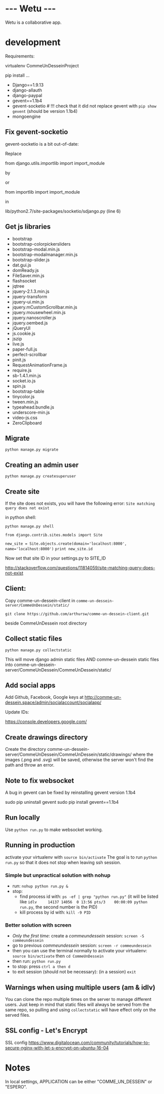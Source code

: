 # --- Wetu --- #

Wetu is a collaborative app.

# development

Requirements:

virtualenv CommeUnDesseinProject

pip install ...

 - Django==1.9.13
 - django-allauth
 - django-paypal
 - gevent==1.1b4 
 - gevent-socketio 			# !!! check that it did not replace gevent with `pip show gevent` (should be version 1.1b4)
 - mongoengine


## Fix gevent-socketio

gevent-socketio is a bit out-of-date:

Replace

from django.utils.importlib import import_module

by



or 

from importlib import import_module

in

lib/python2.7/site-packages/socketio/sdjango.py (line 6)

## Get js libraries

 - bootstrap
 - bootstrap-colorpickersliders
 - bootstrap-modal.min.js
 - bootstrap-modalmanager.min.js
 - bootstrap-slider.js
 - dat.gui.js
 - domReady.js
 - FileSaver.min.js
 - flashsocket
 - jqtree
 - jquery-2.1.3.min.js
 - jquery-transform
 - jquery-ui.min.js
 - jquery.mCustomScrollbar.min.js
 - jquery.mousewheel.min.js
 - jquery.nanoscroller.js
 - jquery.oembed.js
 - jQueryUI
 - js.cookie.js
 - jszip
 - live.js
 - paper-full.js
 - perfect-scrollbar
 - pinit.js
 - RequestAnimationFrame.js
 - require.js
 - sb-1.4.1.min.js
 - socket.io.js
 - spin.js
 - bootstrap-table
 - tinycolor.js
 - tween.min.js
 - typeahead.bundle.js
 - underscore-min.js
 - video-js.css
 - ZeroClipboard

## Migrate

`python manage.py migrate`


## Creating an admin user

`python manage.py createsuperuser`

## Create site

If the site does not exists, you will have the following error: `Site matching query does not exist`

in python shell:

`python manage.py shell`


`from django.contrib.sites.models import Site`

`new_site = Site.objects.create(domain='localhost:8000', name='localhost:8000')`
`print new_site.id`

Now set that site ID in your settings.py to SITE_ID

http://stackoverflow.com/questions/11814059/site-matching-query-does-not-exist


## Client:

Copy comme-un-dessein-client in `comme-un-dessein-server/CommeUnDessein/static/`

`git clone https://github.com/arthursw/comme-un-dessein-client.git`

beside CommeUnDessein root directory

## Collect static files

`python manage.py collectstatic`

This will move django admin static files AND comme-un-dessein static files into comme-un-dessein-server/CommeUnDessein/CommeUnDessein/static/

## Add social apps

Add Github, Facebook, Google keys at http://comme-un-dessein.space/admin/socialaccount/socialapp/

Update IDs:

https://console.developers.google.com/

## Create drawings directory

Create the directory comme-un-dessein-server/CommeUnDessein/CommeUnDessein/static/drawings/
where the images (.png and .svg) will be saved, otherwise the server won't find the path and throw an error.

## Note to fix websocket

A bug in gevent can be fixed by reinstalling gevent version 1.1b4

sudo pip uninstall gevent
sudo pip install gevent==1.1b4

## Run locally

Use `python run.py` to make websocket working.

## Running in production

activate your virtualenv with `source bin/activate`
The goal is to run `python run.py` so that it does not stop when leaving ssh session.

### Simple but unpractical solution with nohup

 - run: `nohup python run.py &`
 - stop: 
    - find process id with: `ps -ef | grep "python run.py"` (it will be listed like `idlv     14137 14056  0 13:56 pts/3    00:00:09 python run.py`, the second number is the PID)
    - kill process by id with: `kill -9 PID`

### Better solution with screen

 - *Only the first time*: create a *commeundessein* session: `screen -S commeundessein`
 - go to previous *commeundessein* session: `screen -r commeundessein`
 - then you can use the terminal normally to activate your virtualenv: `source bin/activate` then `cd CommeUnDessein`
 - then run: `python run.py`
 - to stop: press `ctrl a then d`
 - to exit session (should not be necessary): (in a session) `exit`

## Warnings when using multiple users (am & idlv)

You can clone the repo multiple times on the server to manage different users.
Just keep in mind that static files will always be served from the same repo, so pulling and using `collectstatic` will have effect only on the served files.

## SSL config - Let's Encrypt

SSL config https://www.digitalocean.com/community/tutorials/how-to-secure-nginx-with-let-s-encrypt-on-ubuntu-16-04
# Notes

In local settings, APPLICATION can be either "COMME_UN_DESSEIN" or "ESPERO".
